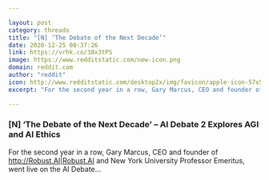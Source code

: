 ```yaml
---

layout: post
category: threads
title: "[N] ‘The Debate of the Next Decade’"
date: 2020-12-25 00:37:26
link: https://vrhk.co/38x3tPS
image: https://www.redditstatic.com/new-icon.png
domain: reddit.com
author: "reddit"
icon: http://www.redditstatic.com/desktop2x/img/favicon/apple-icon-57x57.png
excerpt: "For the second year in a row, Gary Marcus, CEO and founder of <http://Robust.AI|Robust.AI> and New York University Professor Emeritus, went live on the AI Debate..."

---
```


### [N] ‘The Debate of the Next Decade’ – AI Debate 2 Explores AGI and AI Ethics

For the second year in a row, Gary Marcus, CEO and founder of <http://Robust.AI|Robust.AI> and New York University Professor Emeritus, went live on the AI Debate...